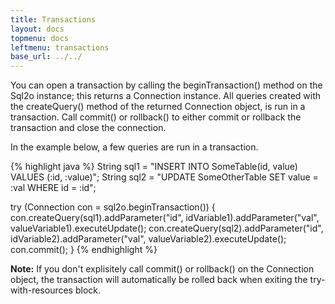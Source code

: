 ```yaml
---
title: Transactions
layout: docs
topmenu: docs
leftmenu: transactions
base_url: ../../
---
```


You can open a transaction by calling the beginTransaction() method on the Sql2o instance; this returns a Connection
instance. All queries created with the createQuery() method of the returned Connection object, is run in a transaction.
Call commit() or rollback() to either commit or rollback the transaction and close the connection.

In the example below, a few queries are run in a transaction.


{% highlight java %}
String sql1 = "INSERT INTO SomeTable(id, value) VALUES (:id, :value)";
String sql2 = "UPDATE SomeOtherTable SET value = :val WHERE id = :id";

try (Connection con = sql2o.beginTransaction()) {
    con.createQuery(sql1).addParameter("id", idVariable1).addParameter("val", valueVariable1).executeUpdate();
    con.createQuery(sql2).addParameter("id", idVariable2).addParameter("val", valueVariable2).executeUpdate();
    con.commit();
} 
{% endhighlight %}

**Note:** If you don't explisitely call commit() or rollback() on the Connection object, the transaction will automatically be rolled back when exiting
the try-with-resources block.
